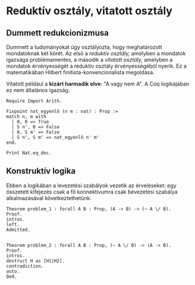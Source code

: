 # Reduktív osztály, vitatott osztály

## Dummett redukcionizmusa

Dummett a tudományokat úgy osztályozta, hogy meghatározott mondatoknak két körét. Az első a _reduktív osztály,_ amelyben a mondatok igazsága problémamentes, a második a _vitatott osztály,_ amelyben a mondatok érvényességét a reduktív osztály érvényességéból nyerik. Ez a matematikában Hilbert finitista-konvencionalista megoldása. 

Vitatott például a **kizárt harmadik elve**: "A vagy nem A". A Coq logikájában ez nem általános igazság.

````coq
Require Import Arith.

Fixpoint nat_egyenlő (n m : nat) : Prop :=
match n, m with 
  | 0, 0 => True
  | S n', 0 => False
  | 0, S m' => False
  | S n', S m' => nat_egyenlő n' m' 
end.

Print Nat.eq_dec.
````

## Konstruktív logika

Ebben a logikában a levezetési szabályok vezetik az érveléseket: egy összetett kifejezés csak a fő konnektívumra csak bevezetési szabálya alkalmazásával következtethetünk.

````coq
Theorem problem_1 : forall A B : Prop, (A -> B) -> (~ A \/ B).
Proof.
intros.
left.
Admitted.


Theorem problem_2 : forall A B : Prop, (~ A \/ B) -> (A -> B).
Proof.
intros.
destruct H as [H1|H2].
contradiction.
auto.
Qed.
````

